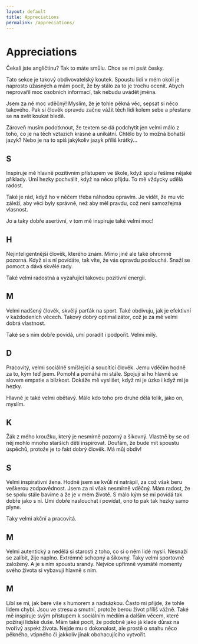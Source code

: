 ```yaml
---
layout: default
title: Appreciations
permalink: /appreciations/
---
```


# Appreciations

Čekali jste angličtinu? Tak to máte smůlu. Chce se mi psát česky.

Tato sekce je takový obdivovatelský koutek. Spoustu lidí v mém okolí je naprosto úžasných a mám pocit, že by stálo za to je trochu ocenit. Abych neprovařil moc osobních informací, tak nebudu uvádět jména.

Jsem za ně moc vděčný! Myslím, že je tohle pěkná věc, sepsat si něco takového. Pak si člověk opravdu začne vážit těch lidí kolem sebe a přestane se na svět koukat bledě.

Zároveň musím podotknout, že textem se dá podchytit jen velmi málo z toho, co je na těch vztazích krásné a unikátní. Chtělo by to možná bohatší jazyk? Nebo je na to spíš jakýkoliv jazyk příliš krátký...

## S

Inspiruje mě hlavně pozitivním přístupem ve škole, když spolu řešíme nějaké příklady. Umí hezky pochválit, když na něco přijdu. To mě vždycky udělá radost. 

Také je rád, když ho v něčem třeba náhodou opravím. Je vidět, že mu víc záleží, aby věci byly správně, než aby měl pravdu, což není samozřejmá vlasnost.

Jo a taky dobře asertivní, v tom mě inspiruje také velmi moc!

## H

Nejinteligentnější člověk, kterého znám. Mimo jiné ale také ohromně pozorná. Když si s ní povídáte, tak víte, že vás opravdu poslouchá. Snaží se pomoct a dává skvělé rady.

Také velmi radostná a vyzařující takovou pozitivní energii.

## M

Velmi nadšený člověk, skvělý parťák na sport. Také obdivuju, jak je efektivní v každodeních věcech. Takový dobrý optimalizátor, což je za mě velmi dobrá vlastnost.

Také se s ním dobře povídá, umí poradit i podpořit. Velmi milý.

## D

Pracovitý, velmi sociálně smíšlející a soucítící člověk. Jemu vděčím hodně za to, kým teď jsem. Pomohl a pomáhá mi stále. Spojuji si ho hlavně se slovem empatie a blízkost. Dokáže mě vyslišet, když mi je úzko i když mi je hezky.

Hlavně je také velmi obětavý. Málo kdo toho pro druhé dělá tolik, jako on, myslím.

## K

Žák z mého kroužku, který je nesmírně pozorný a šikovný. Vlastně by se od něj mohlo mnoho starších dětí inspirovat. Doufám, že bude mít spoustu úspěchů, protože je to fakt dobrý člověk. Má můj obdiv!

## S

Velmi inspirativní žena. Hodně jsem se kvůli ní natrápil, za což však beru veškerou zodpovědnost. Jsem za ni však nesmírně vděčný. Mám radost, že se spolu stále bavíme a že je v mém životě. S málo kým se mi povídá tak dobře jako s ní. Umí dobře naslouchat i povídat, ono to pak tak hezky samo plyne.

Taky velmi akční a pracovitá.

## M

Velmi autentický a nedělá si starosti z toho, co si o něm lidé myslí. Nesnaží se zalíbit, žije naplno. Extrémně schopný a šikovný. Taky velmi sportovně založený. A je s ním spoustu srandy. Nejvíce upřímně vysmáté momenty svého života si vybavuji hlavně s ním.

## M

Líbí se mi, jak bere vše s humorem a nadsázkou. Často mi přijde, že tohle lidem chybí. Jsou ve stresu a smutní, protože berou život příliš vážně. Také mě inspiruje svým přístupem k sociálním médiím a dalším věcem, které požírají lidské duše. Mám také pocit, že podobně jako já klade důraz na tvořivý aspekt života. Nejde mu o dokonalost, ale prostě o snahu něco pěkného, vtipného či jakkoliv jinak obohacujícího vytvořit.